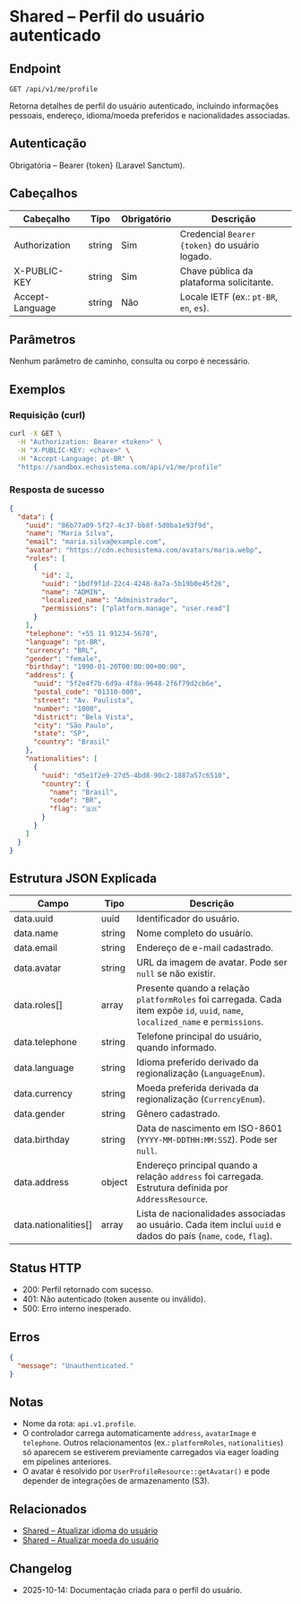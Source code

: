 # Shared – Perfil do usuário autenticado

## Endpoint

```
GET /api/v1/me/profile
```

Retorna detalhes de perfil do usuário autenticado, incluindo informações pessoais, endereço, idioma/moeda preferidos e nacionalidades associadas.

## Autenticação

Obrigatória – Bearer {token} (Laravel Sanctum).

## Cabeçalhos

| Cabeçalho       | Tipo   | Obrigatório | Descrição |
| --------------- | ------ | ----------- | --------- |
| Authorization   | string | Sim         | Credencial `Bearer {token}` do usuário logado. |
| X-PUBLIC-KEY    | string | Sim         | Chave pública da plataforma solicitante. |
| Accept-Language | string | Não         | Locale IETF (ex.: `pt-BR`, `en`, `es`). |

## Parâmetros

Nenhum parâmetro de caminho, consulta ou corpo é necessário.

## Exemplos

### Requisição (curl)

```bash
curl -X GET \
  -H "Authorization: Bearer <token>" \
  -H "X-PUBLIC-KEY: <chave>" \
  -H "Accept-Language: pt-BR" \
  "https://sandbox.echosistema.com/api/v1/me/profile"
```

### Resposta de sucesso

```json
{
  "data": {
    "uuid": "86b77a09-5f27-4c37-bb8f-5d0ba1e93f9d",
    "name": "Maria Silva",
    "email": "maria.silva@example.com",
    "avatar": "https://cdn.echosistema.com/avatars/maria.webp",
    "roles": [
      {
        "id": 2,
        "uuid": "1bdf9f1d-22c4-4248-8a7a-5b19b0e45f26",
        "name": "ADMIN",
        "localized_name": "Administrador",
        "permissions": ["platform.manage", "user.read"]
      }
    ],
    "telephone": "+55 11 91234-5678",
    "language": "pt-BR",
    "currency": "BRL",
    "gender": "female",
    "birthday": "1990-01-20T00:00:00+00:00",
    "address": {
      "uuid": "5f2e4f7b-6d9a-4f8a-9648-2f6f79d2cb6e",
      "postal_code": "01310-000",
      "street": "Av. Paulista",
      "number": "1000",
      "district": "Bela Vista",
      "city": "São Paulo",
      "state": "SP",
      "country": "Brasil"
    },
    "nationalities": [
      {
        "uuid": "d5e1f2e9-27d5-4bd8-90c2-1887a57c6510",
        "country": {
          "name": "Brasil",
          "code": "BR",
          "flag": "🇧🇷"
        }
      }
    ]
  }
}
```

## Estrutura JSON Explicada

| Campo                        | Tipo     | Descrição |
| ---------------------------- | -------- | --------- |
| data.uuid                    | uuid     | Identificador do usuário. |
| data.name                    | string   | Nome completo do usuário. |
| data.email                   | string   | Endereço de e-mail cadastrado. |
| data.avatar                  | string   | URL da imagem de avatar. Pode ser `null` se não existir. |
| data.roles[]                 | array    | Presente quando a relação `platformRoles` foi carregada. Cada item expõe `id`, `uuid`, `name`, `localized_name` e `permissions`. |
| data.telephone               | string   | Telefone principal do usuário, quando informado. |
| data.language                | string   | Idioma preferido derivado da regionalização (`LanguageEnum`). |
| data.currency                | string   | Moeda preferida derivada da regionalização (`CurrencyEnum`). |
| data.gender                  | string   | Gênero cadastrado. |
| data.birthday                | string   | Data de nascimento em ISO-8601 (`YYYY-MM-DDTHH:MM:SSZ`). Pode ser `null`. |
| data.address                 | object   | Endereço principal quando a relação `address` foi carregada. Estrutura definida por `AddressResource`. |
| data.nationalities[]         | array    | Lista de nacionalidades associadas ao usuário. Cada item inclui `uuid` e dados do país (`name`, `code`, `flag`). |

## Status HTTP

- 200: Perfil retornado com sucesso.
- 401: Não autenticado (token ausente ou inválido).
- 500: Erro interno inesperado.

## Erros

```json
{
  "message": "Unauthenticated."
}
```

## Notas

- Nome da rota: `api.v1.profile`.
- O controlador carrega automaticamente `address`, `avatarImage` e `telephone`. Outros relacionamentos (ex.: `platformRoles`, `nationalities`) só aparecem se estiverem previamente carregados via eager loading em pipelines anteriores.
- O avatar é resolvido por `UserProfileResource::getAvatar()` e pode depender de integrações de armazenamento (S3).

## Relacionados

- [Shared – Atualizar idioma do usuário](UserLanguageUpdate.md)
- [Shared – Atualizar moeda do usuário](UserCurrencyUpdate.md)

## Changelog

- 2025-10-14: Documentação criada para o perfil do usuário.
